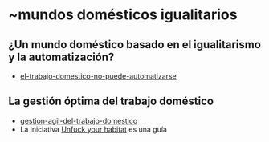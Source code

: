 # ~mundos domésticos igualitarios

## ¿Un mundo doméstico basado en el igualitarismo y la automatización?

* [el-trabajo-domestico-no-puede-automatizarse](el-trabajo-domestico-no-puede-automatizarse.md)

## La gestión óptima del trabajo doméstico

* [gestion-agil-del-trabajo-domestico](gestion-agil-del-trabajo-domestico.md)
* La iniciativa [Unfuck your habitat](https://www.unfuckyourhabitat.com/about-ufyh/) es una guía
